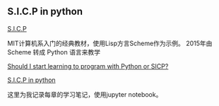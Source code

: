 ## S.I.C.P in python

[S.I.C.P](https://book.douban.com/subject/1451622/) 

MIT计算机系入门的经典教材，使用Lisp方言Scheme作为示例。
2015年由Scheme 转成 Python 语言来教学

[Should I start learning to program with Python or SICP? ](https://www.quora.com/Should-I-start-learning-to-program-with-Python-or-SICP-Im-told-that-SICP-will-be-much-harder-but-that-I-will-end-up-being-a-much-better-programmer-in-the-long-run) 

[S.I.C.P in python](http://composingprograms.com/)

这里为我记录每章的学习笔记，使用jupyter notebook。